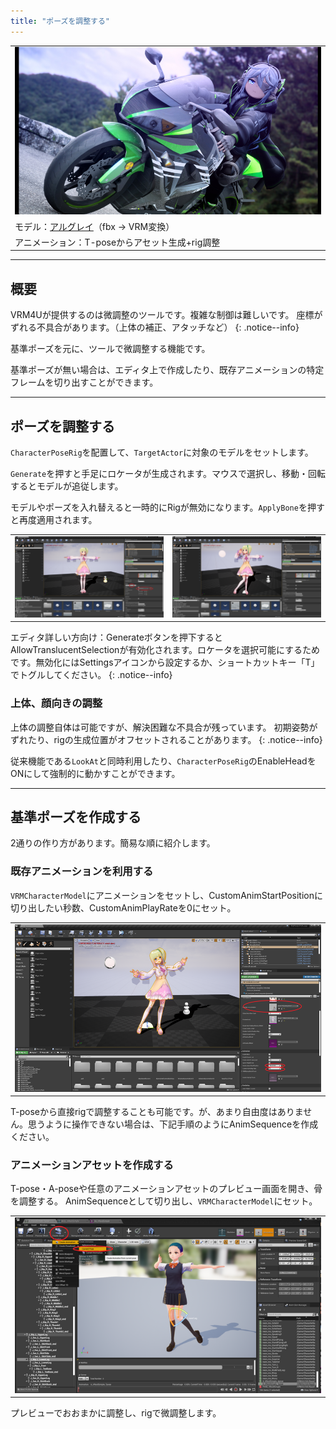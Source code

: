 ```yaml
---
title: "ポーズを調整する"
---
```


||
|-|
|[![](./assets/images/small/02r_top.png)](../assets/images/02r_top.png)|
|モデル：[アルグレイ](https://booth.pm/ja/items/1935911)（fbx -> VRM変換）|
|アニメーション：T-poseからアセット生成+rig調整|

----
## 概要

VRM4Uが提供するのは微調整のツールです。複雑な制御は難しいです。
座標がずれる不具合があります。（上体の補正、アタッチなど）
{: .notice--info}

基準ポーズを元に、ツールで微調整する機能です。

基準ポーズが無い場合は、エディタ上で作成したり、既存アニメーションの特定フレームを切り出すことができます。

----
## ポーズを調整する

`CharacterPoseRig`を配置して、`TargetActor`に対象のモデルをセットします。

`Generate`を押すと手足にロケータが生成されます。マウスで選択し、移動・回転するとモデルが追従します。

モデルやポーズを入れ替えると一時的にRigが無効になります。`ApplyBone`を押すと再度適用されます。

|||
|-|-|
|[![](./assets/images/small/02r_gen.png)](../assets/images/02r_gen.png)|[![](./assets/images/small/02r_control.png)](../assets/images/02r_control.png)|

エディタ詳しい方向け：Generateボタンを押下するとAllowTranslucentSelectionが有効化されます。ロケータを選択可能にするためです。無効化にはSettingsアイコンから設定するか、ショートカットキー「T」でトグルしてください。
{: .notice--info}

### 上体、顔向きの調整

上体の調整自体は可能ですが、解決困難な不具合が残っています。
初期姿勢がずれたり、rigの生成位置がオフセットされることがあります。
{: .notice--info}

従来機能である`LookAt`と同時利用したり、`CharacterPoseRig`のEnableHeadをONにして強制的に動かすことができます。

----
## 基準ポーズを作成する

2通りの作り方があります。簡易な順に紹介します。

### 既存アニメーションを利用する

`VRMCharacterModel`にアニメーションをセットし、CustomAnimStartPositionに切り出したい秒数、CustomAnimPlayRateを0にセット。

||
|-|
|[![](./assets/images/small/02r_pos.png)](../assets/images/02r_pos.png)|


T-poseから直接rigで調整することも可能です。が、あまり自由度はありません。思うように操作できない場合は、下記手順のようにAnimSequenceを作成ください。

### アニメーションアセットを作成する

T-pose・A-poseや任意のアニメーションアセットのプレビュー画面を開き、骨を調整する。
AnimSequenceとして切り出し、`VRMCharacterModel`にセット。

||
|-|
|[![](./assets/images/small/02r_skeleton.png)](../assets/images/02r_skeleton.png)|

プレビューでおおまかに調整し、rigで微調整します。